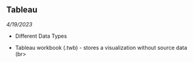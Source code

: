 ## Tableau
*4/19/2023* <br>
* Different Data Types <br>
- Tableau workbook (.twb) - stores a visualization without source data (br>
